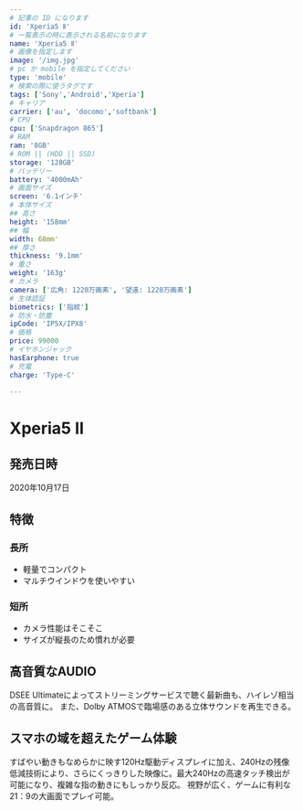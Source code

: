 ```yaml
---
# 記事の ID になります
id: 'Xperia5 Ⅱ'
# 一覧表示の時に表示される名前になります
name: 'Xperia5 Ⅱ'
# 画像を指定します
image: '/img.jpg'
# pc か mobile を指定してください
type: 'mobile'
# 検索の際に使うタグです
tags: ['Sony','Android','Xperia']
# キャリア
carrier: ['au', 'docomo','softbank']
# CPU
cpu: ['Snapdragon 865']
# RAM
ram: '8GB'
# ROM || (HDD || SSD)
storage: '128GB'
# バッテリー
battery: '4000mAh'
# 画面サイズ
screen: '6.1インチ'
# 本体サイズ
## 高さ
height: '158mm'
## 幅
width: 68mm'
## 厚さ
thickness: '9.1mm'
# 重さ
weight: '163g'
# カメラ
camera: ['広角: 1220万画素', '望遠: 1220万画素']
# 生体認証
biometrics: ['指紋']
# 防水・防塵
ipCode: 'IP5X/IPX8'
# 価格
price: 99000
# イヤホンジャック
hasEarphone: true
# 充電
charge: 'Type-C'

---
```


# Xperia5 Ⅱ

## 発売日時
2020年10月17日
  
## 特徴

### 長所
- 軽量でコンパクト
- マルチウインドウを使いやすい
### 短所
- カメラ性能はそこそこ
- サイズが縦長のため慣れが必要

## 高音質なAUDIO

DSEE Ultimateによってストリーミングサービスで聴く最新曲も、ハイレゾ相当の高音質に。
また、Dolby ATMOSで臨場感のある立体サウンドを再生できる。

## スマホの域を超えたゲーム体験

すばやい動きもなめらかに映す120Hz駆動ディスプレイに加え、240Hzの残像低減技術により、さらにくっきりした映像に。最大240Hzの高速タッチ検出が可能になり、複雑な指の動きにもしっかり反応。
視野が広く、ゲームに有利な21：9の大画面でプレイ可能。
